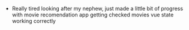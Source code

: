 - Really tired looking after my nephew, just made a little bit of progress with movie recomendation app getting checked movies vue state working correctly
